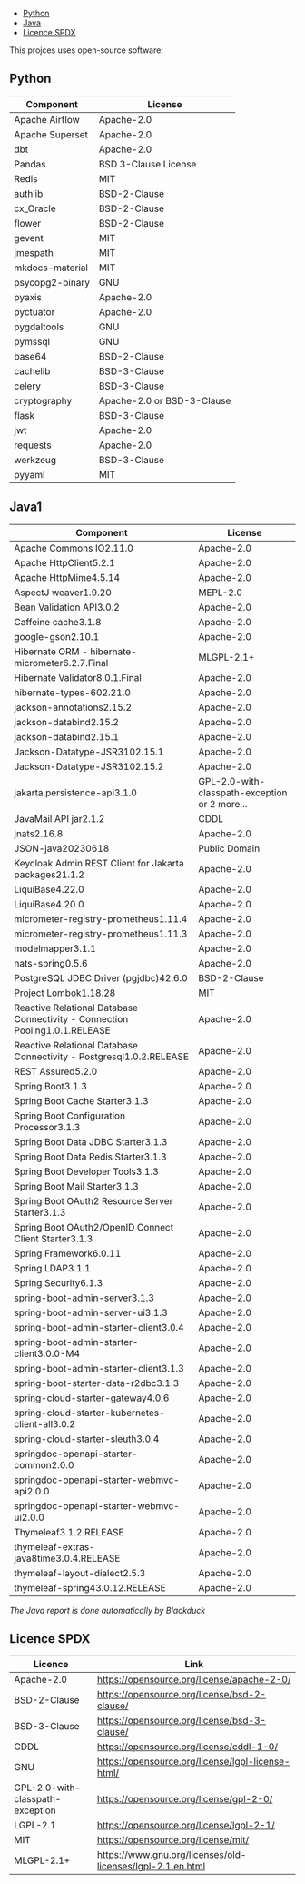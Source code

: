 <!--toc:start-->
- [Python](#python)
- [Java](#java)
- [Licence SPDX](#licence-spdx)
<!--toc:end-->

This projces uses open-source software:

## Python

| Component       | License                    |
| -----           | ---                        |
| Apache Airflow  | Apache-2.0                 |
| Apache Superset | Apache-2.0                 |
| dbt             | Apache-2.0                 |
| Pandas          | BSD 3-Clause License       |
| Redis           | MIT                        |
| authlib         | BSD-2-Clause               |
| cx_Oracle       | BSD-2-Clause               |
| flower          | BSD-2-Clause               |
| gevent          | MIT                        |
| jmespath        | MIT                        |
| mkdocs-material | MIT                        |
| psycopg2-binary | GNU                        |
| pyaxis          | Apache-2.0                 |
| pyctuator       | Apache-2.0                 |
| pygdaltools     | GNU                        |
| pymssql         | GNU                        |
| base64          | BSD-2-Clause               |
| cachelib        | BSD-3-Clause               |
| celery          | BSD-3-Clause               |
| cryptography    | Apache-2.0 or BSD-3-Clause |
| flask           | BSD-3-Clause               |
| jwt             | Apache-2.0                 |
| requests        | Apache-2.0                 |
| werkzeug        | BSD-3-Clause               |
| pyyaml          | MIT                        |


## Java1

| Component                                                                   | License                                         |
| -----                                                                       | ---                                             |
| Apache Commons IO2.11.0                                                     | Apache-2.0                                      |
| Apache HttpClient5.2.1                                                      | Apache-2.0                                      |
| Apache HttpMime4.5.14                                                       | Apache-2.0                                      |
| AspectJ weaver1.9.20                                                        | MEPL-2.0                                        |
| Bean Validation API3.0.2                                                    | Apache-2.0                                      |
| Caffeine cache3.1.8                                                         | Apache-2.0                                      |
| google-gson2.10.1                                                           | Apache-2.0                                      |
| Hibernate ORM - hibernate-micrometer6.2.7.Final                             | MLGPL-2.1+                                      |
| Hibernate Validator8.0.1.Final                                              | Apache-2.0                                      |
| hibernate-types-602.21.0                                                    | Apache-2.0                                      |
| jackson-annotations2.15.2                                                   | Apache-2.0                                      |
| jackson-databind2.15.2                                                      | Apache-2.0                                      |
| jackson-databind2.15.1                                                      | Apache-2.0                                      |
| Jackson-Datatype-JSR3102.15.1                                               | Apache-2.0                                      |
| Jackson-Datatype-JSR3102.15.2                                               | Apache-2.0                                      |
| jakarta.persistence-api3.1.0                                                | GPL-2.0-with-classpath-exception or 2 more...   |
| JavaMail API jar2.1.2                                                       | CDDL |
| jnats2.16.8                                                                 | Apache-2.0                                      |
| JSON-java20230618                                                           | Public Domain                                   |
| Keycloak Admin REST Client for Jakarta packages21.1.2                       | Apache-2.0                                      |
| LiquiBase4.22.0                                                             | Apache-2.0                                      |
| LiquiBase4.20.0                                                             | Apache-2.0                                      |
| micrometer-registry-prometheus1.11.4                                        | Apache-2.0                                      |
| micrometer-registry-prometheus1.11.3                                        | Apache-2.0                                      |
| modelmapper3.1.1                                                            | Apache-2.0                                      |
| nats-spring0.5.6                                                            | Apache-2.0                                      |
| PostgreSQL JDBC Driver (pgjdbc)42.6.0                                       | BSD-2-Clause                                    |
| Project Lombok1.18.28                                                       | MIT                                             |
| Reactive Relational Database Connectivity - Connection Pooling1.0.1.RELEASE | Apache-2.0                                      |
| Reactive Relational Database Connectivity - Postgresql1.0.2.RELEASE         | Apache-2.0                                      |
| REST Assured5.2.0                                                           | Apache-2.0                                      |
| Spring Boot3.1.3                                                            | Apache-2.0                                      |
| Spring Boot Cache Starter3.1.3                                              | Apache-2.0                                      |
| Spring Boot Configuration Processor3.1.3                                    | Apache-2.0                                      |
| Spring Boot Data JDBC Starter3.1.3                                          | Apache-2.0                                      |
| Spring Boot Data Redis Starter3.1.3                                         | Apache-2.0                                      |
| Spring Boot Developer Tools3.1.3                                            | Apache-2.0                                      |
| Spring Boot Mail Starter3.1.3                                               | Apache-2.0                                      |
| Spring Boot OAuth2 Resource Server Starter3.1.3                             | Apache-2.0                                      |
| Spring Boot OAuth2/OpenID Connect Client Starter3.1.3                       | Apache-2.0                                      |
| Spring Framework6.0.11                                                      | Apache-2.0                                      |
| Spring LDAP3.1.1                                                            | Apache-2.0                                      |
| Spring Security6.1.3                                                        | Apache-2.0                                      |
| spring-boot-admin-server3.1.3                                               | Apache-2.0                                      |
| spring-boot-admin-server-ui3.1.3                                            | Apache-2.0                                      |
| spring-boot-admin-starter-client3.0.4                                       | Apache-2.0                                      |
| spring-boot-admin-starter-client3.0.0-M4                                    | Apache-2.0                                      |
| spring-boot-admin-starter-client3.1.3                                       | Apache-2.0                                      |
| spring-boot-starter-data-r2dbc3.1.3                                         | Apache-2.0                                      |
| spring-cloud-starter-gateway4.0.6                                           | Apache-2.0                                      |
| spring-cloud-starter-kubernetes-client-all3.0.2                             | Apache-2.0                                      |
| spring-cloud-starter-sleuth3.0.4                                            | Apache-2.0                                      |
| springdoc-openapi-starter-common2.0.0                                       | Apache-2.0                                      |
| springdoc-openapi-starter-webmvc-api2.0.0                                   | Apache-2.0                                      |
| springdoc-openapi-starter-webmvc-ui2.0.0                                    | Apache-2.0                                      |
| Thymeleaf3.1.2.RELEASE                                                      | Apache-2.0                                      |
| thymeleaf-extras-java8time3.0.4.RELEASE                                     | Apache-2.0                                      |
| thymeleaf-layout-dialect2.5.3                                               | Apache-2.0                                      |
| thymeleaf-spring43.0.12.RELEASE                                             | Apache-2.0                                      |

*The Java report is done automatically by Blackduck*


## Licence SPDX

| Licence                          | Link                                                       |
| -----                            | ---                                                        |
| Apache-2.0                       | https://opensource.org/license/apache-2-0/                 |
| BSD-2-Clause                     | https://opensource.org/license/bsd-2-clause/               |
| BSD-3-Clause                     | https://opensource.org/license/bsd-3-clause/               |
| CDDL                             | https://opensource.org/license/cddl-1-0/                   | 
| GNU                              | https://opensource.org/license/lgpl-license-html/          |
| GPL-2.0-with-classpath-exception | https://opensource.org/license/gpl-2-0/                    |
| LGPL-2.1                         | https://opensource.org/license/lgpl-2-1/                   |
| MIT                              | https://opensource.org/license/mit/                        |
| MLGPL-2.1+                       | https://www.gnu.org/licenses/old-licenses/lgpl-2.1.en.html |

